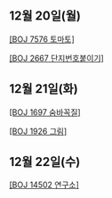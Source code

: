 ## 12월 20일(월)

[[BOJ 7576 토마토]](https://www.acmicpc.net/problem/7576)   

[[BOJ 2667 단지번호붙이기]](https://www.acmicpc.net/problem/2667)   

## 12월 21일(화)

[[BOJ 1697 숨바꼭질]](https://www.acmicpc.net/problem/1697)   

[[BOJ 1926 그림]](https://www.acmicpc.net/problem/1926)  

## 12월 22일(수)

[[BOJ 14502 연구소]](https://www.acmicpc.net/problem/14502)  
